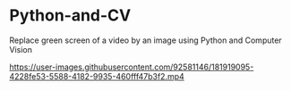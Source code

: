 # Python-and-CV
Replace green screen of a video by an image using Python and Computer Vision


https://user-images.githubusercontent.com/92581146/181919095-4228fe53-5588-4182-9935-460fff47b3f2.mp4

